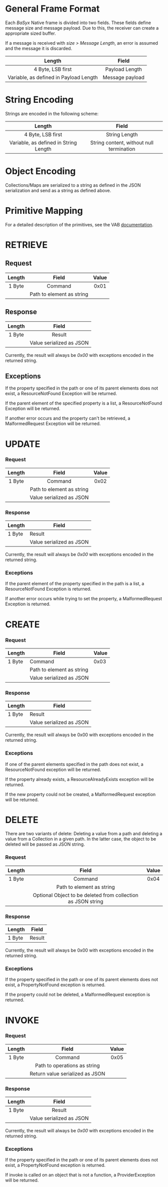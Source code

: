 # General Frame Format
Each *BaSyx* Native frame is divided into two fields. These fields define message size and message payload. Due to this, the receiver can create a appropriate sized buffer.

If a message is received with *size > Message Length*, an error is assumed and the message it is discarded.

|                 Length                 |      Field      |
|:--------------------------------------:|:---------------:|
| 4 Byte, LSB first                      | Payload Length  |
| Variable, as defined in Payload Length | Message payload |

# String Encoding
Strings are encoded in the following scheme:

|                 Length                |                   Field                  |
|:-------------------------------------:|:----------------------------------------:|
| 4 Byte, LSB first                     | String Length                            |
| Variable, as defined in String Length | String content, without null termination |

# Object Encoding
Collections/Maps are serialized to a string as defined in the JSON serialization and send as a string as defined above.

# Primitive Mapping
For a detailed description of the primitives, see the VAB [documentation](index.md).

# RETRIEVE

## Request

|   Length   |           Field           | Value |
|:----------:|:-------------------------:|:-----:|
| 1 Byte     | Command                   | 0x01  |
| <variable> | Path to element as string |       |

## Response

|   Length   |           Field          |
|:----------:|:------------------------:|
| 1 Byte     | Result                   |
| <variable> | Value serialized as JSON |

Currently, the result will always be *0x00* with exceptions encoded in the returned string.

## Exceptions
If the property specified in the path or one of its parent elements does not exist, a ResourceNotFound Exception will be returned.

If the parent element of the specified property is a list, a ResourceNotFound Exception will be returned.

If another error occurs and the property can't be retrieved, a MalformedRequest Exception will be returned.

# UPDATE

### Request

|   Length   |           Field           | Value |
|:----------:|:-------------------------:|:-----:|
| 1 Byte     | Command                   | 0x02  |
| <variable> | Path to element as string |       |
| <variable> | Value serialized as JSON  |       |

### Response
| Length     | Field                    |
|------------|--------------------------|
| 1 Byte     | Result                   |
| <variable> | Value serialized as JSON |

Currently, the result will always be *0x00* with exceptions encoded in the returned string.

### Exceptions
If the parent element of the property specified in the path is a list, a ResourceNotFound Exception is returned.

If another error occurs while trying to set the property, a MalformedRequest Exception is returned.

# CREATE

### Request

| Length     | Field                     | Value |
|------------|---------------------------|-------|
| 1 Byte     | Command                   | 0x03  |
| <variable> | Path to element as string |       |
| <variable> | Value serialized as JSON  |       |

### Response

| Length     | Field                    |
|------------|--------------------------|
| 1 Byte     | Result                   |
| <variable> | Value serialized as JSON |

Currently, the result will always be 0x00 with exceptions encoded in the returned string.

### Exceptions
If one of the parent elements specified in the path does not exist, a ResourceNotFound exception will be returned.

If the property already exists, a ResourceAlreadyExists exception will be returned.

If the new property could not be created, a MalformedRequest exception will be returned.

# DELETE
There are two variants of delete: Deleting a value from a path and deleting a value from a Collection in a given path. In the latter case, the object to be deleted will be passed as JSON string.

### Request

|   Length   |                             Field                            | Value |
|:----------:|:------------------------------------------------------------:|:-----:|
| 1 Byte     | Command                                                      | 0x04  |
| <variable> | Path to element as string                                    |       |
| <variable> | Optional Object to be deleted from collection as JSON string |       |

### Response

| Length | Field  |
|--------|--------|
| 1 Byte | Result | 

Currently, the result will always be 0x00 with exceptions encoded in the returned string.

### Exceptions
If the property specified in the path or one of its parent elements does not exist, a PropertyNotFound exception is returned.

If the property could not be deleted, a MalformedRequest exception is returned.

# INVOKE

### Request

|   Length   |              Field              | Value |
|:----------:|:-------------------------------:|:-----:|
| 1 Byte     | Command                         | 0x05  |
| <variable> | Path to operations as string    |       |
| <variable> | Return value serialized as JSON |       |

### Response

|   Length   |           Field          |
|:----------:|:------------------------:|
| 1 Byte     | Result                   |
| <variable> | Value serialized as JSON |

Currently, the result will always be *0x00* with exceptions encoded in the returned string.

### Exceptions
If the property specified in the path or one of its parent elements does not exist, a PropertyNotFound exception is returned.

If invoke is called on an object that is not a function, a ProviderException will be returned.